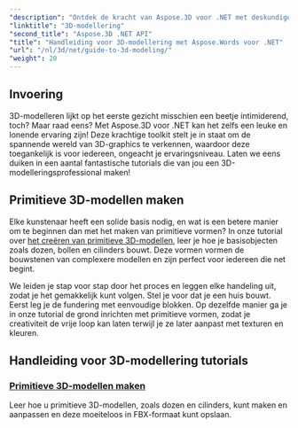 ```yaml
---
"description": "Ontdek de kracht van Aspose.3D voor .NET met deskundige tutorials over het maken van 3D-modellen. Begin met het verbeteren van je 3D-ontwerpvaardigheden."
"linktitle": "3D-modellering"
"second_title": "Aspose.3D .NET API"
"title": "Handleiding voor 3D-modellering met Aspose.Words voor .NET"
"url": "/nl/3d/net/guide-to-3d-modeling/"
"weight": 20
---
```


## Invoering

3D-modelleren lijkt op het eerste gezicht misschien een beetje intimiderend, toch? Maar raad eens? Met Aspose.3D voor .NET kan het zelfs een leuke en lonende ervaring zijn! Deze krachtige toolkit stelt je in staat om de spannende wereld van 3D-graphics te verkennen, waardoor deze toegankelijk is voor iedereen, ongeacht je ervaringsniveau. Laten we eens duiken in een aantal fantastische tutorials die van jou een 3D-modelleringsprofessional maken!

## Primitieve 3D-modellen maken

Elke kunstenaar heeft een solide basis nodig, en wat is een betere manier om te beginnen dan met het maken van primitieve vormen? In onze tutorial over [het creëren van primitieve 3D-modellen](./create-primitive-3d-modeling/), leer je hoe je basisobjecten zoals dozen, bollen en cilinders bouwt. Deze vormen vormen de bouwstenen van complexere modellen en zijn perfect voor iedereen die net begint.

We leiden je stap voor stap door het proces en leggen elke handeling uit, zodat je het gemakkelijk kunt volgen. Stel je voor dat je een huis bouwt. Eerst leg je de fundering met eenvoudige blokken. Op dezelfde manier ga je in onze tutorial de grond inrichten met primitieve vormen, zodat je creativiteit de vrije loop kan laten terwijl je ze later aanpast met texturen en kleuren. 

## Handleiding voor 3D-modellering tutorials
### [Primitieve 3D-modellen maken](./create-primitive-3d-modeling/)
Leer hoe u primitieve 3D-modellen, zoals dozen en cilinders, kunt maken en aanpassen en deze moeiteloos in FBX-formaat kunt opslaan.